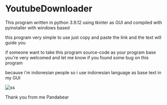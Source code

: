 # YoutubeDownloader

This program written in python 3.9.12 using tkinter as GUI and compiled with pyinstaller with windows based 

this program very simple to use just copy and paste the link and the text will guide you 

if someone want to take this program source-code as your program base you're very welcomed and let me know if you found some bug on this program 

because i'm indonesian people so i use indonesian language as base text in my GUI

![ss](https://user-images.githubusercontent.com/101252802/160270390-eec97bed-cfd8-4faa-810e-c7c51199cadf.png)


Thank you from me Pandabear
